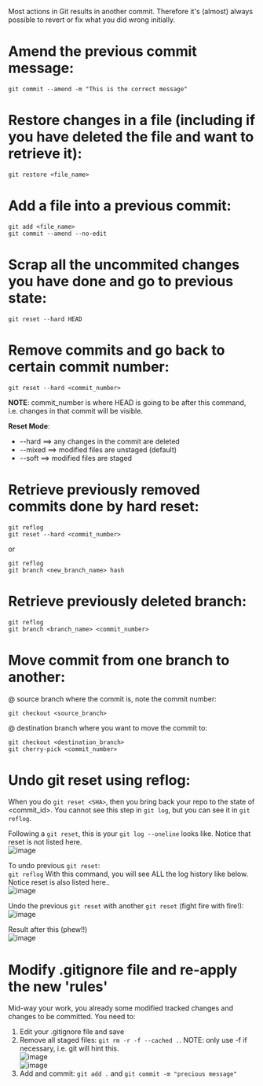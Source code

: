 Most actions in Git results in another commit. Therefore it's (almost) always possible to revert or fix what you did wrong initially.

# Amend the previous commit message:
```
git commit --amend -m "This is the correct message"
```

# Restore changes in a file (including if you have deleted the file and want to retrieve it):
```
git restore <file_name>
```

# Add a file into a previous commit:
```
git add <file_name>
git commit --amend --no-edit
```

# Scrap all the uncommited changes you have done and go to previous state:
```
git reset --hard HEAD
```

# Remove commits and go back to certain commit number:
```
git reset --hard <commit_number>
```
**NOTE**: commit_number is where HEAD is going to be after this command, i.e. changes in that commit will be visible.

**Reset Mode**: 
- --hard ==> any changes in the commit are deleted
- --mixed ==> modified files are unstaged (default)
- --soft ==> modified files are staged

# Retrieve previously removed commits done by hard reset:
```
git reflog
git reset --hard <commit_number>
```
or
```
git reflog
git branch <new_branch_name> hash
```

# Retrieve previously deleted branch:
```
git reflog
git branch <branch_name> <commit_number>
```

# Move commit from one branch to another:
@ source branch where the commit is, note the commit number:
```
git checkout <source_branch>
```
@ destination branch where you want to move the commit to:
```
git checkout <destination_branch>
git cherry-pick <commit_number>
```

# Undo git reset using reflog:
When you do `git reset <SHA>`, then you bring back your repo to the state of <commit_id>. You cannot see this step in `git log`, but you can see it in `git reflog`.

Following a `git reset`, this is your `git log --oneline` looks like. Notice that reset is not listed here.  
![image](https://github.com/user-attachments/assets/b56ced71-cd2f-46ef-9477-5d367040f5c6)

To undo previous `git reset`:  
`git reflog`
With this command, you will see ALL the log history like below. Notice reset is also listed here..  
![image](https://github.com/user-attachments/assets/7189d77d-5baf-4b7f-98c3-257fd5f472ea)

Undo the previous `git reset` with another `git reset` (fight fire with fire!):  
![image](https://github.com/user-attachments/assets/f5effc69-895a-4f0d-9380-8668088ba2a4)

Result after this (phew!!)  
![image](https://github.com/user-attachments/assets/9d8cafb0-4707-409d-bdab-d8da601127d8)  

# Modify .gitignore file and re-apply the new 'rules'
Mid-way your work, you already some modified tracked changes and changes to be committed. You need to:  
1. Edit your .gitignore file and save
2. Remove all staged files: `git rm -r -f --cached .`. NOTE: only use -f if necessary, i.e. git will hint this.  
   ![image](https://github.com/user-attachments/assets/4dc6501f-5399-409a-8329-2f9fe393ca5a)  
   ![image](https://github.com/user-attachments/assets/5232e2a8-d344-46fc-8ea4-6d54c549d48a)  
3. Add and commit: `git add .` and `git commit -m "precious message"`
   
